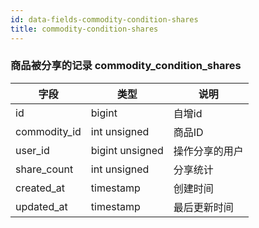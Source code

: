 ```yaml
---
id: data-fields-commodity-condition-shares
title: commodity-condition-shares
---
```


### 商品被分享的记录 commodity_condition_shares

| 字段 | 类型 | 说明 |
| ------ | ------ | ------ |
| id | bigint | 自增id |
| commodity_id | int unsigned | 商品ID |
| user_id | bigint unsigned | 操作分享的用户 |
| share_count | int unsigned | 分享统计 |
| created_at | timestamp | 创建时间 |
| updated_at | timestamp | 最后更新时间 |

